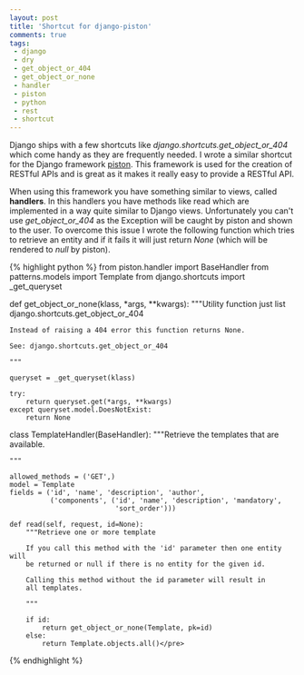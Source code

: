 ```yaml
---
layout: post
title: 'Shortcut for django-piston'
comments: true
tags:
 - django
 - dry
 - get_object_or_404
 - get_object_or_none
 - handler
 - piston
 - python
 - rest
 - shortcut
---
```


Django ships with a few shortcuts like <em>django.shortcuts.get_object_or_404</em> which come handy as they are frequently needed. I wrote a similar shortcut for the Django framework <a title="Django-Piston hosted on bitbucket" href="https://bitbucket.org/jespern/django-piston/wiki/Home">piston</a>. This framework is used for the creation of RESTful APIs and is great as it makes it really easy to provide a RESTful API.

When using this framework you have something similar to views, called <strong>handlers</strong>. In this handlers you have methods like read which are implemented in a way quite similar to Django views. Unfortunately you can't use <em>get_object_or_404</em> as the Exception will be caught by piston and shown to the user. To overcome this issue I wrote the following function which tries to retrieve an entity and if it fails it will just return <em>None</em> (which will be rendered to <em>null</em> by piston).

{% highlight python %}
from piston.handler import BaseHandler
from patterns.models import Template
from django.shortcuts import _get_queryset

def get_object_or_none(klass, *args, **kwargs):
    """Utility function just list django.shortcuts.get_object_or_404

    Instead of raising a 404 error this function returns None.

    See: django.shortcuts.get_object_or_404

    """

    queryset = _get_queryset(klass)

    try:
        return queryset.get(*args, **kwargs)
    except queryset.model.DoesNotExist:
        return None

class TemplateHandler(BaseHandler):
    """Retrieve the templates that are available.

    """

    allowed_methods = ('GET',)
    model = Template
    fields = ('id', 'name', 'description', 'author',
              ('components', ('id', 'name', 'description', 'mandatory',
                              'sort_order')))

    def read(self, request, id=None):
        """Retrieve one or more template

        If you call this method with the 'id' parameter then one entity will
        be returned or null if there is no entity for the given id.

        Calling this method without the id parameter will result in
        all templates.

        """

        if id:
            return get_object_or_none(Template, pk=id)
        else:
            return Template.objects.all()</pre>
{% endhighlight %}